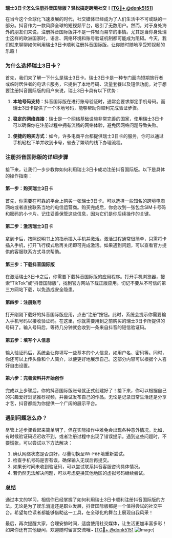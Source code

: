**瑞士3日卡怎么注册抖音国际版？轻松搞定跨境社交！[[TG💪+ @donk5151](https://t.me/s/donk5151)]**

在当今这个全球化飞速发展的时代，社交媒体已经成为了人们生活中不可或缺的一部分。抖音作为一款风靡全球的短视频平台，吸引了无数用户。然而，对于身处海外的朋友们来说，注册抖音国际版并不是一件轻而易举的事情。尤其是当你身处瑞士这样的欧洲国家时，语言、网络环境和账号验证机制都可能成为阻碍。今天，我们就来聊聊如何利用瑞士3日卡顺利注册抖音国际版，让你随时随地享受短视频的乐趣！

### 为什么选择瑞士3日卡？

首先，我们来了解一下什么是瑞士3日卡。瑞士3日卡是一种专门面向短期旅行者或临时居住者的电话卡服务，它提供了本地号码、流量套餐以及短信功能。对于想要注册抖音国际版的用户来说，瑞士3日卡具有以下优势：

1. **本地号码支持**：抖音国际版在进行账号验证时，通常会要求绑定手机号码。而瑞士3日卡提供了一个本地号码，能够帮助你顺利完成验证步骤。
   
2. **稳定的网络连接**：瑞士是一个网络基础设施非常完善的国家，使用瑞士3日卡可以确保你在注册过程中拥有流畅的网络体验，避免因网络问题导致失败。

3. **便捷的购买方式**：如今，许多电商平台都提供瑞士3日卡的服务，你可以通过手机轻松下单并收到卡号，省去了繁琐的线下办理流程。

### 注册抖音国际版的详细步骤

接下来，让我们一步步教你如何利用瑞士3日卡成功注册抖音国际版。以下是具体的操作指南：

#### 第一步：购买瑞士3日卡
首先，你需要在可靠的平台上购买一张瑞士3日卡。可以选择一些知名的跨境电商网站或者直接联系当地的电信运营商。购买完成后，你会收到一张包含SIM卡号码和密码的小卡片。记住妥善保管这些信息，因为它们是你后续操作的关键。

#### 第二步：激活瑞士3日卡
拿到卡后，按照说明书上的指示插入手机并激活。激活过程通常很简单，只需将卡插入手机，打开飞行模式后再关闭即可完成激活。如果遇到问题，可以查看官方提供的客服联系方式寻求帮助。

#### 第三步：下载抖音国际版
在激活瑞士3日卡之后，你需要下载抖音国际版的应用程序。打开手机浏览器，搜索“TikTok”或“抖音国际版”，找到官方网站下载正版应用。切记不要从不可信的第三方网站下载，以免造成安全隐患。

#### 第四步：注册账号
打开刚刚下载好的抖音国际版应用，点击“注册”按钮。此时，系统会提示你需要输入手机号码以接收验证码。在这里，你就需要用到之前购买的瑞士3日卡所提供的号码了。输入号码后，等待几分钟就会收到一条来自抖音的短信验证码。

#### 第五步：填写个人信息
输入验证码后，系统会让你填写一些基本的个人信息，如用户名、密码等。同时，你还可以上传头像和个人简介，以便更好地展示自己。这部分内容可以根据个人喜好自由设置。

#### 第六步：完善资料并开始创作
完成以上步骤后，你的抖音国际版账号就正式创建好了！接下来，你可以根据自己的兴趣爱好浏览推荐视频，并尝试发布自己的作品。无论是记录日常生活还是分享才艺，抖音都能为你提供一个广阔的展示平台。

### 遇到问题怎么办？

尽管上述步骤看起来简单明了，但在实际操作中难免会出现各种意外情况。比如，有时候验证码迟迟收不到，或者注册过程中出现了错误提示。遇到这些问题时，不要慌张，可以尝试以下方法解决：

1. 确认网络状态是否良好，尽量切换至Wi-Fi环境重新尝试。
2. 检查手机号码是否有误，确保输入无误后再提交。
3. 如果长时间未收到验证码，可以尝试联系抖音客服咨询具体情况。
4. 若仍然无法解决问题，可以考虑更换其他地区的虚拟号码继续尝试。

### 总结

通过本文的学习，相信你已经掌握了如何利用瑞士3日卡顺利注册抖音国际版的方法。无论是为了娱乐消遣还是职业发展，抖音国际版都是一个值得尝试的社交平台。希望每位读者都能够借助这一工具，在全球化的舞台上展现自我风采！

最后，再次提醒大家，合理安排时间，适度使用社交媒体，让生活更加丰富多彩！如果你还有其他疑问，欢迎随时留言交流哦~ [[TG💪+ @donk5151](https://t.me/s/donk5151) ![Image](https://i.postimg.cc/rwNCRYN7/Snipaste-2025-04-30-17-27-05.png)]